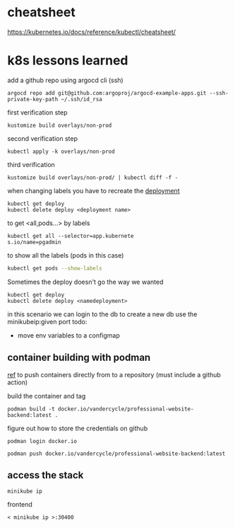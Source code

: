 # cheatsheet

https://kubernetes.io/docs/reference/kubectl/cheatsheet/

# k8s lessons learned

add a github repo using argocd cli (ssh)

```
argocd repo add git@github.com:argoproj/argocd-example-apps.git --ssh-private-key-path ~/.ssh/id_rsa
```

first verification step

```
kustomize build overlays/non-prod
```

second verification step

```
kubectl apply -k overlays/non-prod
```

third verification

```
kustomize build overlays/non-prod/ | kubectl diff -f -
```

when changing labels you have to recreate the [deployment](https://github.com/kubernetes/client-go/issues/508#issuecomment-589296590)

```
kubectl get deploy
kubectl delete deploy <deployment name>
```

to get <all,pods...> by labels

```
kubectl get all --selector=app.kubernete
s.io/name=pgadmin
```

to show all the labels (pods in this case)

```bash
kubectl get pods --show-labels
```

Sometimes the deploy doesn't go the way we wanted

```
kubectl get deploy
kubectl delete deploy <namedeployment>
```

in this scenario we can login to the db
to create a new db use the minikubeip:given port
todo:

- move env variables to a configmap

## container building with podman

[ref](https://computingforgeeks.com/how-to-publish-docker-image-to-docker-hub-with-podman/)
to push containers directly from to a repository (must include a github action)

build the container and tag

```
podman build -t docker.io/vandercycle/professional-website-backend:latest .
```

figure out how to store the credentials on github

```
podman login docker.io
```

```
podman push docker.io/vandercycle/professional-website-backend:latest
```

## access the stack

```
minikube ip
```

frontend

```
< minikube ip >:30400
```
